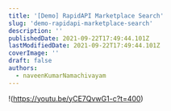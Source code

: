 ```yaml
---
title: '[Demo] RapidAPI Marketplace Search'
slug: 'demo-rapidapi-marketplace-search'
description: ''
publishedDate: 2021-09-22T17:49:44.101Z
lastModifiedDate: 2021-09-22T17:49:44.101Z
coverImage: ''
draft: false
authors:
  - naveenKumarNamachivayam
---
```


!(https://youtu.be/yCE7QvwG1-c?t=400)
